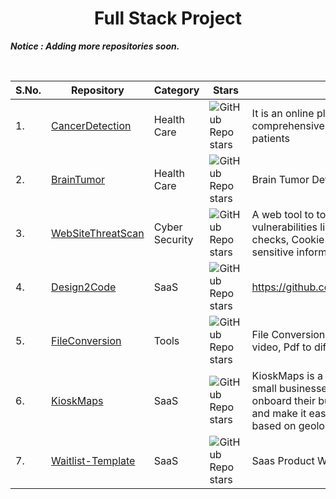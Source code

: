 
<div align="center">
  
# Full Stack Project

</div>

*__Notice : Adding more repositories soon.__*

<br />

S.No.| Repository| Category |  Stars | Description 
--| -----------|----|----| ----------- 
1.| [CancerDetection](https://github.com/Dheerajjha451/CancerDetection) | Health Care | ![GitHub Repo stars](https://img.shields.io/github/stars/Dheerajjha451/CancerDetection?style=social) | It is an online platform designed to provide comprehensive health services for cancer patients
2.| [BrainTumor](https://github.com/Dheerajjha451/BrainTumor) | Health Care | ![GitHub Repo stars](https://img.shields.io/github/stars/Dheerajjha451/BrainTumor?style=social) | Brain Tumor Detection website2.| [Design2Code](https://github.com/Dheerajjha451/Design2Code) | Tech | ![GitHub Repo stars](https://img.shields.io/github/stars/Dheerajjha451/Design2Code?style=social) | It is a platform where developers can share their projects with other developers.
3.| [WebSiteThreatScan](https://github.com/Dheerajjha451/WebSiteThreatScan) | Cyber Security | ![GitHub Repo stars](https://img.shields.io/github/stars/Dheerajjha451/WebSiteThreatScan?style=social) | A web tool to tool to scan websites for common vulnerabilities like SQL Injection, CSRF protection checks, Cookie security configurations, and other sensitive information exposure.
4.| [Design2Code](https://github.com/Dheerajjha451/Design2Code) | SaaS | ![GitHub Repo stars](https://img.shields.io/github/stars/Dheerajjha451/Design2Code?style=social) | https://github.com/Dheerajjha451/Design2Code4.| [QR-Attendance-System](https://github.com/Dheerajjha451/QR-Attendance-System) | SaaS | ![GitHub Repo stars](https://img.shields.io/github/stars/Dheerajjha451/QR-Attendance-System?style=social) | The QR Code Attendance System is an efficient,fast and user-friendly tool for tracking attendance using QR codes. 
5.| [FileConversion](https://github.com/Dheerajjha451/FileConversion) | Tools | ![GitHub Repo stars](https://img.shields.io/github/stars/Dheerajjha451/FileConversion?style=social) | File Conversion Website Convert your Image, video, Pdf to different formats.
6.| [KioskMaps](https://github.com/Dheerajjha451/KioskMaps) | SaaS | ![GitHub Repo stars](https://img.shields.io/github/stars/Dheerajjha451/KioskMaps?style=social) | KioskMaps is a platform designed to empower small businesses by providing them with tools to onboard their business online, list their inventory, and make it easily discoverable to customers based on geolocation.
7.| [Waitlist-Template](https://github.com/Dheerajjha451/Waitlist-Template) | SaaS | ![GitHub Repo stars](https://img.shields.io/github/stars/Dheerajjha451/Waitlist-Template?style=social) | Saas Product Waitlist template

